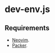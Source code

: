 # dev-env.js

## Requirements

* [Neovim](../nvim/README.md).
* [Packer](../nvim.packer.nvim/README.md).
